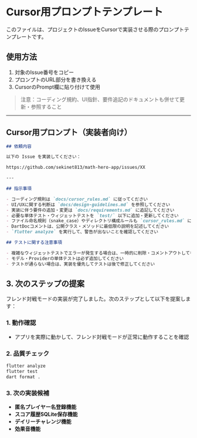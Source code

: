 # Cursor用プロンプトテンプレート

このファイルは、プロジェクトのIssueをCursorで実装させる際のプロンプトテンプレートです。

## 使用方法
1. 対象のIssue番号をコピー
2. プロンプトのURL部分を書き換える
3. CursorのPrompt欄に貼り付けて使用

> 注意：コーディング規約、UI指針、要件追記のドキュメントも併せて更新・参照すること

---

## Cursor用プロンプト（実装者向け）

```markdown
## 依頼内容

以下の Issue を実装してください：

https://github.com/sekinet813/math-hero-app/issues/XX

---

## 指示事項

- コーディング規則は `docs/cursor_rules.md` に従ってください  
- UI/UXに関する判断は `docs/design-guidelines.md` を参照してください  
- 実装に伴う要件の追加・変更は `docs/requirements.md` に追記してください  
- 必要な単体テスト・ウィジェットテストを `test/` 以下に追加・更新してください  
- ファイル命名規則（snake_case）やディレクトリ構成ルールも `cursor_rules.md` に準拠してください  
- DartDocコメントは、公開クラス・メソッドに最低限の説明を記述してください
- `flutter analyze` を実行して、警告が出ないことを確認してください

## テストに関する注意事項

- 複雑なウィジェットテストでエラーが発生する場合は、一時的に削除・コメントアウトしても構いません
- モデル・Providerの単体テストは必ず追加してください
- テストが通らない場合は、実装を優先してテストは後で修正してください
```

## 3. 次のステップの提案

フレンド対戦モードの実装が完了しました。次のステップとして以下を提案します：

### 1. 動作確認
- アプリを実際に動かして、フレンド対戦モードが正常に動作することを確認

### 2. 品質チェック
```bash
flutter analyze
flutter test
dart format .
```

### 3. 次の実装候補
- **匿名プレイヤー名登録機能**
- **スコア履歴SQLite保存機能**
- **デイリーチャレンジ機能**
- **効果音機能**
